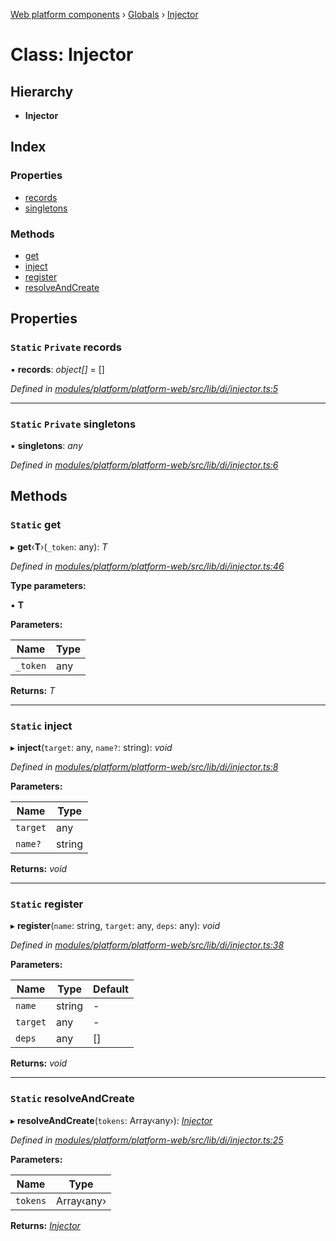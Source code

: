 [Web platform components](../README.md) › [Globals](../globals.md) › [Injector](injector.md)

# Class: Injector

## Hierarchy

* **Injector**

## Index

### Properties

* [records](injector.md#static-private-records)
* [singletons](injector.md#static-private-singletons)

### Methods

* [get](injector.md#static-get)
* [inject](injector.md#static-inject)
* [register](injector.md#static-register)
* [resolveAndCreate](injector.md#static-resolveandcreate)

## Properties

### `Static` `Private` records

▪ **records**: *object[]* = []

*Defined in [modules/platform/platform-web/src/lib/di/injector.ts:5](https://github.com/nodulusteam/methodus.dev/blob/58b1bce/modules/platform/platform-web/src/lib/di/injector.ts#L5)*

___

### `Static` `Private` singletons

▪ **singletons**: *any*

*Defined in [modules/platform/platform-web/src/lib/di/injector.ts:6](https://github.com/nodulusteam/methodus.dev/blob/58b1bce/modules/platform/platform-web/src/lib/di/injector.ts#L6)*

## Methods

### `Static` get

▸ **get**‹**T**›(`_token`: any): *T*

*Defined in [modules/platform/platform-web/src/lib/di/injector.ts:46](https://github.com/nodulusteam/methodus.dev/blob/58b1bce/modules/platform/platform-web/src/lib/di/injector.ts#L46)*

**Type parameters:**

▪ **T**

**Parameters:**

Name | Type |
------ | ------ |
`_token` | any |

**Returns:** *T*

___

### `Static` inject

▸ **inject**(`target`: any, `name?`: string): *void*

*Defined in [modules/platform/platform-web/src/lib/di/injector.ts:8](https://github.com/nodulusteam/methodus.dev/blob/58b1bce/modules/platform/platform-web/src/lib/di/injector.ts#L8)*

**Parameters:**

Name | Type |
------ | ------ |
`target` | any |
`name?` | string |

**Returns:** *void*

___

### `Static` register

▸ **register**(`name`: string, `target`: any, `deps`: any): *void*

*Defined in [modules/platform/platform-web/src/lib/di/injector.ts:38](https://github.com/nodulusteam/methodus.dev/blob/58b1bce/modules/platform/platform-web/src/lib/di/injector.ts#L38)*

**Parameters:**

Name | Type | Default |
------ | ------ | ------ |
`name` | string | - |
`target` | any | - |
`deps` | any | [] |

**Returns:** *void*

___

### `Static` resolveAndCreate

▸ **resolveAndCreate**(`tokens`: Array‹any›): *[Injector](injector.md)*

*Defined in [modules/platform/platform-web/src/lib/di/injector.ts:25](https://github.com/nodulusteam/methodus.dev/blob/58b1bce/modules/platform/platform-web/src/lib/di/injector.ts#L25)*

**Parameters:**

Name | Type |
------ | ------ |
`tokens` | Array‹any› |

**Returns:** *[Injector](injector.md)*
